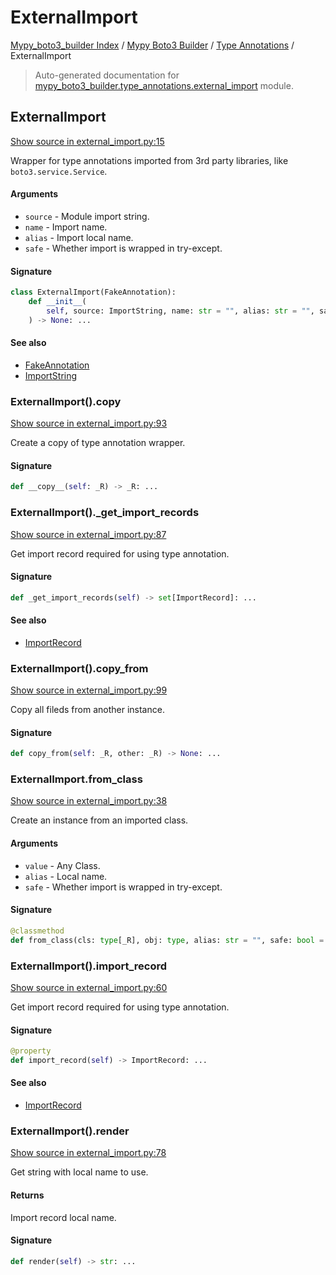# ExternalImport

[Mypy_boto3_builder Index](../../README.md#mypy_boto3_builder-index) / [Mypy Boto3 Builder](../index.md#mypy-boto3-builder) / [Type Annotations](./index.md#type-annotations) / ExternalImport

> Auto-generated documentation for [mypy_boto3_builder.type_annotations.external_import](https://github.com/youtype/mypy_boto3_builder/blob/main/mypy_boto3_builder/type_annotations/external_import.py) module.

## ExternalImport

[Show source in external_import.py:15](https://github.com/youtype/mypy_boto3_builder/blob/main/mypy_boto3_builder/type_annotations/external_import.py#L15)

Wrapper for type annotations imported from 3rd party libraries, like `boto3.service.Service`.

#### Arguments

- `source` - Module import string.
- `name` - Import name.
- `alias` - Import local name.
- `safe` - Whether import is wrapped in try-except.

#### Signature

```python
class ExternalImport(FakeAnnotation):
    def __init__(
        self, source: ImportString, name: str = "", alias: str = "", safe: bool = False
    ) -> None: ...
```

#### See also

- [FakeAnnotation](./fake_annotation.md#fakeannotation)
- [ImportString](../import_helpers/import_string.md#importstring)

### ExternalImport().__copy__

[Show source in external_import.py:93](https://github.com/youtype/mypy_boto3_builder/blob/main/mypy_boto3_builder/type_annotations/external_import.py#L93)

Create a copy of type annotation wrapper.

#### Signature

```python
def __copy__(self: _R) -> _R: ...
```

### ExternalImport()._get_import_records

[Show source in external_import.py:87](https://github.com/youtype/mypy_boto3_builder/blob/main/mypy_boto3_builder/type_annotations/external_import.py#L87)

Get import record required for using type annotation.

#### Signature

```python
def _get_import_records(self) -> set[ImportRecord]: ...
```

#### See also

- [ImportRecord](../import_helpers/import_record.md#importrecord)

### ExternalImport().copy_from

[Show source in external_import.py:99](https://github.com/youtype/mypy_boto3_builder/blob/main/mypy_boto3_builder/type_annotations/external_import.py#L99)

Copy all fileds from another instance.

#### Signature

```python
def copy_from(self: _R, other: _R) -> None: ...
```

### ExternalImport.from_class

[Show source in external_import.py:38](https://github.com/youtype/mypy_boto3_builder/blob/main/mypy_boto3_builder/type_annotations/external_import.py#L38)

Create an instance from an imported class.

#### Arguments

- `value` - Any Class.
- `alias` - Local name.
- `safe` - Whether import is wrapped in try-except.

#### Signature

```python
@classmethod
def from_class(cls: type[_R], obj: type, alias: str = "", safe: bool = False) -> _R: ...
```

### ExternalImport().import_record

[Show source in external_import.py:60](https://github.com/youtype/mypy_boto3_builder/blob/main/mypy_boto3_builder/type_annotations/external_import.py#L60)

Get import record required for using type annotation.

#### Signature

```python
@property
def import_record(self) -> ImportRecord: ...
```

#### See also

- [ImportRecord](../import_helpers/import_record.md#importrecord)

### ExternalImport().render

[Show source in external_import.py:78](https://github.com/youtype/mypy_boto3_builder/blob/main/mypy_boto3_builder/type_annotations/external_import.py#L78)

Get string with local name to use.

#### Returns

Import record local name.

#### Signature

```python
def render(self) -> str: ...
```
